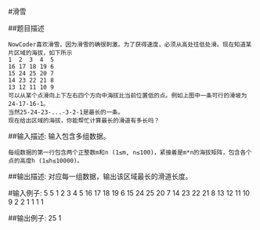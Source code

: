 #滑雪

##题目描述

    NowCoder喜欢滑雪，因为滑雪的确很刺激。为了获得速度，必须从高处往低处滑。现在知道某片区域的海拔，如下所示
    1  2  3  4  5
    16 17 18 19 6
    15 24 25 20 7
    14 23 22 21 8
    13 12 11 10 9
    可以从某个点滑向上下左右四个方向中海拔比当前位置低的点。例如上图中一条可行的滑坡为24-17-16-1。
    当然25-24-23-...-3-2-1是最长的一条。
    现在给出区域的海拔，你能帮忙计算最长的滑道有多长吗？

##输入描述:
    输入包含多组数据。

    每组数据的第一行包含两个正整数m和n (1≤m, n≤100)，紧接着是m*n的海拔矩阵，包含各个点的高度h (1≤h≤10000)。


##输出描述:
    对应每一组数据，输出该区域最长的滑道长度。

#输入例子:
    5 5
    1 2 3 4 5
    16 17 18 19 6
    15 24 25 20 7
    14 23 22 21 8
    13 12 11 10 9
    2 2
    1 1
    1 1

##输出例子:
    25
    1